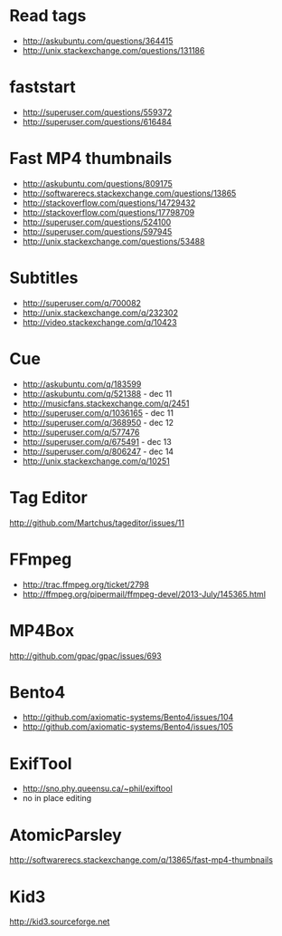 
Read tags
=====================================
- http://askubuntu.com/questions/364415
- http://unix.stackexchange.com/questions/131186

faststart
=====================================
- http://superuser.com/questions/559372
- http://superuser.com/questions/616484

Fast MP4 thumbnails
=======================================================
- http://askubuntu.com/questions/809175
- http://softwarerecs.stackexchange.com/questions/13865
- http://stackoverflow.com/questions/14729432
- http://stackoverflow.com/questions/17798709
- http://superuser.com/questions/524100
- http://superuser.com/questions/597945
- http://unix.stackexchange.com/questions/53488

Subtitles
===============================
- http://superuser.com/q/700082
- http://unix.stackexchange.com/q/232302
- http://video.stackexchange.com/q/10423

Cue
========================================
- http://askubuntu.com/q/183599
- http://askubuntu.com/q/521388 - dec 11
- http://musicfans.stackexchange.com/q/2451
- http://superuser.com/q/1036165 - dec 11
- http://superuser.com/q/368950 - dec 12
- http://superuser.com/q/577476
- http://superuser.com/q/675491 - dec 13
- http://superuser.com/q/806247 - dec 14
- http://unix.stackexchange.com/q/10251

Tag Editor
==============================================
http://github.com/Martchus/tageditor/issues/11

FFmpeg
====================================
- http://trac.ffmpeg.org/ticket/2798
- http://ffmpeg.org/pipermail/ffmpeg-devel/2013-July/145365.html

MP4Box
======================================
http://github.com/gpac/gpac/issues/693

Bento4
=====================================================
- http://github.com/axiomatic-systems/Bento4/issues/104
- http://github.com/axiomatic-systems/Bento4/issues/105

ExifTool
========================================
- http://sno.phy.queensu.ca/~phil/exiftool
- no in place editing

AtomicParsley
=================================================================
http://softwarerecs.stackexchange.com/q/13865/fast-mp4-thumbnails

Kid3
===========================
http://kid3.sourceforge.net
